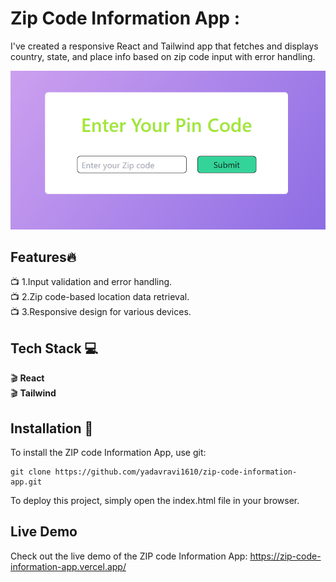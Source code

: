 # Zip Code Information App :
I've created a responsive React and Tailwind app that fetches and displays country, state, and place info based on zip code input with error handling.

<img src="/Zip_Image.png">


## Features:fire:

:tv: 1.Input validation and error handling.<br>
:tv: 2.Zip code-based location data retrieval.<br>
:tv: 3.Responsive design for various devices.<br>
  
## Tech Stack :computer:
:clapper: **React** <br>
:clapper: **Tailwind** <br>


## Installation :notebook:
To install the ZIP code Information App, use git:
```
git clone https://github.com/yadavravi1610/zip-code-information-app.git
```
To deploy this project, simply open the index.html file in your browser.

## Live Demo
Check out the live demo of the ZIP code Information App: https://zip-code-information-app.vercel.app/
